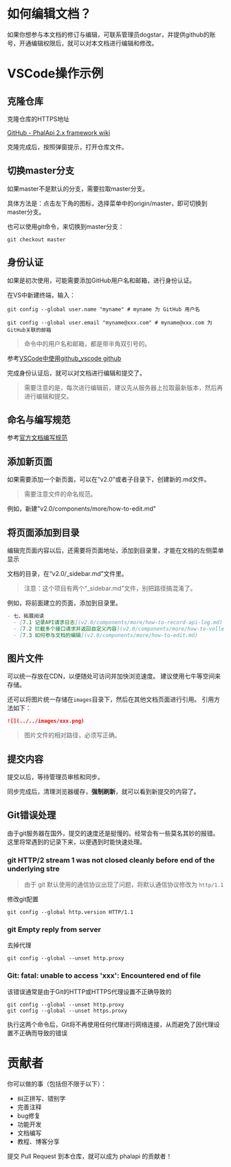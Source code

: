 # 如何编辑文档？

如果你想参与本文档的修订与编辑，可联系管理员dogstar，并提供github的账号，开通编辑权限后，就可以对本文档进行编辑和修改。

# VSCode操作示例

## 克隆仓库

克隆仓库的HTTPS地址

[GitHub - PhalApi 2.x framework wiki](https://github.com/phalapi/phalapi-wiki.git)

克隆完成后，按照弹窗提示，打开仓库文件。

## 切换master分支

如果master不是默认的分支，需要拉取master分支。

具体方法是：点击左下角的图标，选择菜单中的origin/master，即可切换到master分支。

也可以使用git命令，来切换到master分支：
```git
git checkout master
```

## 身份认证

如果是初次使用，可能需要添加GitHub用户名和邮箱，进行身份认证。

在VS中新建终端，输入：

```git
git config --global user.name "myname" # myname 为 GitHub 用户名
```

```git
git config --global user.email "myname@xxx.com" # myname@xxx.com 为 GitHub关联的邮箱
```

> 命令中的用户名和邮箱，都是带半角双引号的。

参考[VSCode中使用github_vscode github](https://blog.csdn.net/weixin_39450145/article/details/127958650)

完成身份认证后，就可以对文档进行编辑和提交了。

> 需要注意的是，每次进行编辑前，建议先从服务器上拉取最新版本，然后再进行编辑和提交。

## 命名与编写规范
参考[官方文档编写规范](https://gitee.com/dogstar/phalapi-wiki/blob/master/guide.md)

## 添加新页面
如果需要添加一个新页面，可以在“v2.0”或者子目录下，创建新的.md文件。

> 需要注意文件的命名规范。

例如，新建"v2.0/components/more/how-to-edit.md"

## 将页面添加到目录
编辑完页面内容以后，还需要将页面地址，添加到目录里，才能在文档的左侧菜单显示

文档的目录，在“v2.0/_sidebar.md”文件里。

> 注意：这个项目有两个“_sidebar.md”文件，别把路径搞混淆了。

例如，将前面建立的页面，添加到目录里。

```md
- 七、拓展阅读 
  - [7.1 记录API请求日志](v2.0/components/more/how-to-record-api-log.md)
  - [7.2 拦截多个接口请求并返回自定义内容](v2.0/components/more/how-to-volley-api-request.md)
  - [7.3 如何参与文档的编辑](v2.0/components/more/how-to-edit.md)
```

## 图片文件
可以统一存放在CDN，以便随处可访问并加快浏览速度。
建议使用七牛等空间来存储。

还可以将图片统一存储在`images`目录下，然后在其他文档页面进行引用。
引用方法如下：
```md
![](../../images/xxx.png)
```

> 图片文件的相对路径，必须写正确。

## 提交内容
提交以后，等待管理员审核和同步。

同步完成后，清理浏览器缓存，**强制刷新**，就可以看到新提交的内容了。

## Git错误处理
由于git服务器在国外，提交的速度还是挺慢的。经常会有一些莫名其妙的报错。
这里将常遇到的记录下来，以便遇到时能快速处理。

### git HTTP/2 stream 1 was not closed cleanly before end of the underlying stre

> 由于 git 默认使用的通信协议出现了问题，将默认通信协议修改为 `http/1.1`

修改git配置
```git
git config --global http.version HTTP/1.1
```

### git Empty reply from server

去掉代理
```git
git config --global --unset http.proxy
```

### Git: fatal: unable to access 'xxx': Encountered end of file
该错误通常是由于Git的HTTP或HTTPS代理设置不正确导致的
```git
git config --global --unset http.proxy 
git config --global --unset https.proxy
```
执行这两个命令后，Git将不再使用任何代理进行网络连接，从而避免了因代理设置不正确而导致的错误

# 贡献者

你可以做的事（包括但不限于以下）：

- 纠正拼写、错别字
- 完善注释
- bug修复
- 功能开发
- 文档编写
- 教程、博客分享

提交 Pull Request 到本仓库，就可以成为 phalapi 的贡献者！

